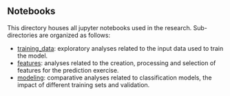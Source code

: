 ## Notebooks
This directory houses all jupyter notebooks used in the research. Sub-directories are organized as follows:
- [training_data](https://github.com/wri/plantation_classifier/tree/validation/notebooks/training_data): exploratory analyses related to the input data used to train the model.
- [features](https://github.com/wri/plantation_classifier/tree/validation/notebooks/features): analyses related to the creation, processing and selection of features for the prediction exercise.
- [modeling](https://github.com/wri/plantation_classifier/tree/validation/notebooks/modeling): comparative analyses related to classification models, the impact of different training sets and validation.